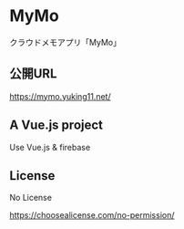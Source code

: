 # MyMo

クラウドメモアプリ「MyMo」

## 公開URL

https://mymo.yuking11.net/

## A Vue.js project

Use Vue.js & firebase

## License

No License

https://choosealicense.com/no-permission/
